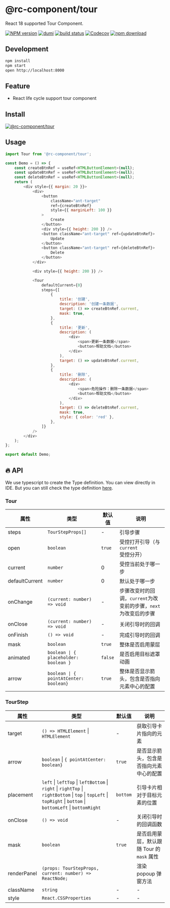 # @rc-component/tour

React 18 supported Tour Component.

[![NPM version][npm-image]][npm-url] [![dumi](https://img.shields.io/badge/docs%20by-dumi-blue?style=flat-square)](https://github.com/umijs/dumi) [![build status][github-actions-image]][github-actions-url] [![Codecov][codecov-image]][codecov-url] [![npm download][download-image]][download-url]

[npm-image]: http://img.shields.io/npm/v/@rc-component/tour.svg?style=flat-square
[npm-url]: http://npmjs.org/package/@rc-component/tour
[github-actions-image]: https://github.com/react-component/tour/workflows/CI/badge.svg
[github-actions-url]: https://github.com/react-component/tour/actions
[codecov-image]: https://img.shields.io/codecov/c/github/react-component/tour/master.svg?style=flat-square
[codecov-url]: https://codecov.io/gh/react-component/tour/branch/master
[download-image]: https://img.shields.io/npm/dm/@rc-component/tour.svg?style=flat-square
[download-url]: https://npmjs.org/package/@rc-component/tour

## Development

```bash
npm install
npm start
open http://localhost:8000
```

## Feature

- React life cycle support tour component

## Install

[![@rc-component/tour](https://nodei.co/npm/@rc-component/tour.png)](https://www.npmjs.com/package/@rc-component/tour)

## Usage

```js | pure
import Tour from '@rc-component/tour';

const Demo = () => {
    const createBtnRef = useRef<HTMLButtonElement>(null);
    const updateBtnRef = useRef<HTMLButtonElement>(null);
    const deleteBtnRef = useRef<HTMLButtonElement>(null);
    return (
        <div style={{ margin: 20 }}>
            <div>
                <button
                    className="ant-target"
                    ref={createBtnRef}
                    style={{ marginLeft: 100 }}
                >
                    Create
                </button>
                <div style={{ height: 200 }} />
                <button className="ant-target" ref={updateBtnRef}>
                    Update
                </button>
                <button className="ant-target" ref={deleteBtnRef}>
                    Delete
                </button>
            </div>

            <div style={{ height: 200 }} />

            <Tour
                defaultCurrent={0}
                steps={[
                    {
                        title: '创建',
                        description: '创建一条数据',
                        target: () => createBtnRef.current,
                        mask: true,
                    },
                    {
                        title: '更新',
                        description: (
                            <div>
                                <span>更新一条数据</span>
                                <button>帮助文档</button>
                            </div>
                        ),
                        target: () => updateBtnRef.current,
                    },
                    {
                        title: '删除',
                        description: (
                            <div>
                                <span>危险操作：删除一条数据</span>
                                <button>帮助文档</button>
                            </div>
                        ),
                        target: () => deleteBtnRef.current,
                        mask: true,
                        style: { color: 'red' },
                    },
                ]}
            />
        </div>
    );
};

export default Demo;
```

## 🔥 API

We use typescript to create the Type definition. You can view directly in IDE. But you can still check the type definition [here](https://github.com/react-component/tour/blob/master/src/interface.ts).
### Tour

| 属性 | 类型 | 默认值 | 说明 |
| --- | --- | --- | --- |
| steps | `TourStepProps[]` | - | 引导步骤 |
| open | `boolean` | `true` | 受控打开引导（与 `current` 受控分开） |
| current | `number` | 0 | 受控当前处于哪一步 |
| defaultCurrent | `number` | 0 | 默认处于哪一步 |
| onChange | `(current: number) => void` | - | 步骤改变时的回调，`current`为改变前的步骤，`next`为改变后的步骤 |
| onClose | `(current: number) => void` | - | 关闭引导时的回调 |
| onFinish | `() => void` | - | 完成引导时的回调 |
| mask | `boolean` | `true` | 整体是否启用蒙层 |
| animated | `boolean \| { placeholder: boolean }` | `false` | 是否启用目标遮罩动画 |
| arrow | `boolean \| { pointAtCenter: boolean}` | `true` | 整体是否显示箭头，包含是否指向元素中心的配置 |

### TourStep

| 属性 | 类型 | 默认值 | 说明 |
| --- | --- | --- | --- |
| target | `() => HTMLElement` \|  `HTMLElement` | - | 获取引导卡片指向的元素 |
| arrow | `boolean` \| `{ pointAtCenter: boolean}` | `true` | 是否显示箭头，包含是否指向元素中心的配置 |
| placement | `left` \| `leftTop` \| `leftBottom` \| `right` \| `rightTop` \| `rightBottom` \| `top` \| `topLeft` \| `topRight` \| `bottom`  \| `bottomLeft` \| `bottomRight` | `bottom` | 引导卡片相对于目标元素的位置 |
| onClose | `() => void` | - | 关闭引导时的回调函数 |
| mask | `boolean` | `true` | 是否启用蒙层，默认跟随 Tour 的 `mask` 属性 |
| renderPanel | `(props: TourStepProps, current: number) => ReactNode;` |  | 渲染 popoup 弹窗方法 |
| className | `string` | - | - |
| style | `React.CSSProperties` | - | - |